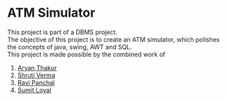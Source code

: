 # ATM Simulator
This project is part of a DBMS project.  
The objective of this project is to create an ATM simulator, which polishes the concepts of java, swing, AWT and SQL.  
This project is made possible by the combined work of 
1. [Aryan Thakur](https://github.com/3aryan8)
2. [Shruti Verma](https://github.com/ShrutiVerma3008)
3. [Ravi Panchal](https://github.com/ravixpanchal)
4. [Sumit Loyal](https://github.com/sumit961103)
